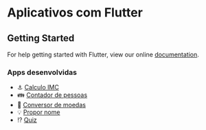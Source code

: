 # Aplicativos com Flutter

## Getting Started

For help getting started with Flutter, view our online
[documentation](https://flutter.io/).

### Apps desenvolvidas

- :anchor: [Calculo IMC](https://github.com/leonardocintra/apps-with-flutter/tree/master/calculo_imc)
- :family: [Contador de pessoas](https://github.com/leonardocintra/apps-with-flutter/tree/master/contador_de_pessoas)
- :currency_exchange: [Conversor de moedas](https://github.com/leonardocintra/apps-with-flutter/tree/master/conversor_moedas)
- :bulb: [Propor nome](https://github.com/leonardocintra/apps-with-flutter/tree/master/propornome)
- :interrobang: [Quiz](https://github.com/leonardocintra/apps-with-flutter/tree/master/quiz)

